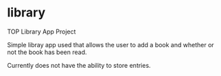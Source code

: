 # library
TOP Library App Project

Simple libray app used that allows the user to add a book and whether or not the book has been read. 

Currently does not have the ability to store entries.
